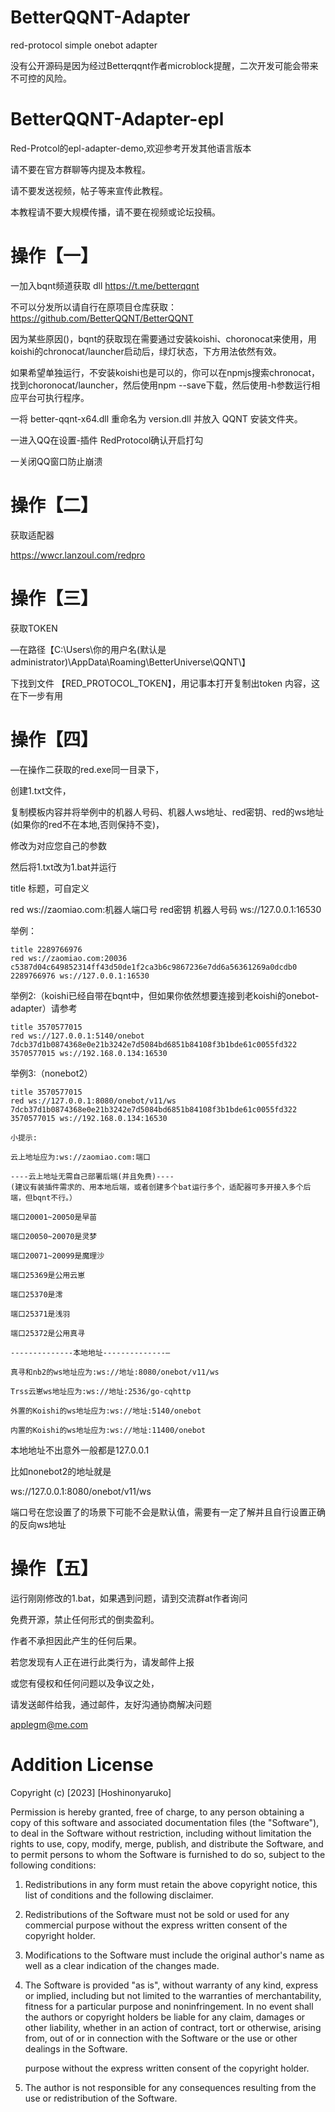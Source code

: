 # BetterQQNT-Adapter
red-protocol simple onebot adapter

没有公开源码是因为经过Betterqqnt作者microblock提醒，二次开发可能会带来不可控的风险。

# BetterQQNT-Adapter-epl
Red-Protcol的epl-adapter-demo,欢迎参考开发其他语言版本


请不要在官方群聊等内提及本教程。

请不要发送视频，帖子等来宣传此教程。

本教程请不要大规模传播，请不要在视频或论坛投稿。


# 操作【一】

一加入bqnt频道获取 dll https://t.me/betterqqnt

不可以分发所以请自行在原项目仓库获取：https://github.com/BetterQQNT/BetterQQNT

因为某些原因()，bqnt的获取现在需要通过安装koishi、choronocat来使用，用koishi的chronocat/launcher启动后，绿灯状态，下方用法依然有效。

如果希望单独运行，不安装koishi也是可以的，你可以在npmjs搜索chronocat，找到choronocat/launcher，然后使用npm --save下载，然后使用-h参数运行相应平台可执行程序。

一将 better-qqnt-x64.dll 重命名为 version.dll 并放入 QQNT 安装文件夹。

一进入QQ在设置-插件 RedProtocol确认开启打勾

一关闭QQ窗口防止崩溃


# 操作【二】

获取适配器

https://wwcr.lanzoul.com/redpro


# 操作【三】

获取TOKEN

—在路径【C:\Users\你的用户名(默认是administrator)\AppData\Roaming\BetterUniverse\QQNT\】

下找到文件 【RED_PROTOCOL_TOKEN】，用记事本打开复制出token 内容，这在下一步有用


# 操作【四】

—在操作二获取的red.exe同一目录下，

创建1.txt文件，

复制模板内容并将举例中的机器人号码、机器人ws地址、red密钥、red的ws地址(如果你的red不在本地,否则保持不变)，

修改为对应您自己的参数

然后将1.txt改为1.bat并运行


title 标题，可自定义

red ws://zaomiao.com:机器人端口号 red密钥 机器人号码 ws://127.0.0.1:16530

举例：
```
title 2289766976
red ws://zaomiao.com:20036 c5387d04c649852314ff43d50de1f2ca3b6c9867236e7dd6a56361269a0dcdb0 2289766976 ws://127.0.0.1:16530
```
举例2:（koishi已经自带在bqnt中，但如果你依然想要连接到老koishi的onebot-adapter）请参考
```
title 3570577015
red ws://127.0.0.1:5140/onebot 7dcb37d1b0874368e0e21b3242e7d5084bd6851b84108f3b1bde61c0055fd322 3570577015 ws://192.168.0.134:16530
```
举例3:（nonebot2）
```
title 3570577015
red ws://127.0.0.1:8080/onebot/v11/ws 7dcb37d1b0874368e0e21b3242e7d5084bd6851b84108f3b1bde61c0055fd322 3570577015 ws://192.168.0.134:16530
```
```
小提示:

云上地址应为:ws://zaomiao.com:端口

----云上地址无需自己部署后端(并且免费)----
(建议有装插件需求的、用本地后端，或者创建多个bat运行多个，适配器可多开接入多个后端，但bqnt不行。）

端口20001~20050是早苗

端口20050~20070是灵梦

端口20071~20099是魔理沙

端口25369是公用云崽

端口25370是澪

端口25371是浅羽

端口25372是公用真寻

--------------本地地址--------------—

真寻和nb2的ws地址应为:ws://地址:8080/onebot/v11/ws

Trss云崽ws地址应为:ws://地址:2536/go-cqhttp

外置的Koishi的ws地址应为:ws://地址:5140/onebot

内置的Koishi的ws地址应为:ws://地址:11400/onebot
```
本地地址不出意外一般都是127.0.0.1

比如nonebot2的地址就是

ws://127.0.0.1:8080/onebot/v11/ws

端口号在您设置了的场景下可能不会是默认值，需要有一定了解并且自行设置正确的反向ws地址
# 操作【五】

运行刚刚修改的1.bat，如果遇到问题，请到交流群at作者询问

免费开源，禁止任何形式的倒卖盈利。

作者不承担因此产生的任何后果。

若您发现有人正在进行此类行为，请发邮件上报

或您有侵权和任何问题以及争议之处，

请发送邮件给我，通过邮件，友好沟通协商解决问题

applegm@me.com

# Addition License

Copyright (c) [2023] [Hoshinonyaruko]

Permission is hereby granted, free of charge, to any person obtaining a copy
of this software and associated documentation files (the "Software"), to deal
in the Software without restriction, including without limitation the rights
to use, copy, modify, merge, publish, and distribute the Software, and to
permit persons to whom the Software is furnished to do so, subject to the
following conditions:

1. Redistributions in any form must retain the above copyright notice,
   this list of conditions and the following disclaimer.

2. Redistributions of the Software must not be sold or used for any
   commercial purpose without the express written consent of the copyright
   holder.

3. Modifications to the Software must include the original author's
   name as well as a clear indication of the changes made.

4. The Software is provided "as is", without warranty of any kind, express
   or implied, including but not limited to the warranties of
   merchantability, fitness for a particular purpose and noninfringement.
   In no event shall the authors or copyright holders be liable for any
   claim, damages or other liability, whether in an action of contract,
   tort or otherwise, arising from, out of or in connection with the
   Software or the use or other dealings in the Software.

   purpose without the express written consent of the copyright holder.

4. The author is not responsible for any consequences resulting from the use
   or redistribution of the Software.

